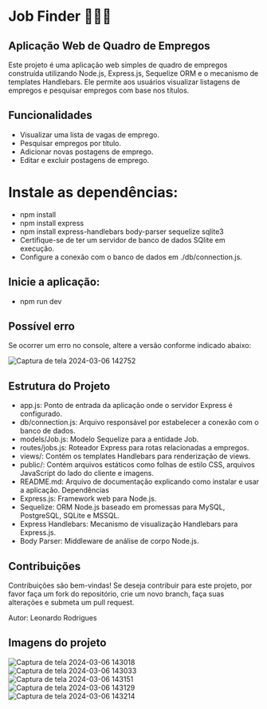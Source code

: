 # Job Finder 🕵🏻‍♂️

## Aplicação Web de Quadro de Empregos
Este projeto é uma aplicação web simples de quadro de empregos construída utilizando Node.js, Express.js, Sequelize ORM e o mecanismo de templates Handlebars. Ele permite aos usuários visualizar listagens de empregos e pesquisar empregos com base nos títulos.

## Funcionalidades
- Visualizar uma lista de vagas de emprego.
- Pesquisar empregos por título.
- Adicionar novas postagens de emprego.
- Editar e excluir postagens de emprego.

# Instale as dependências:
- npm install
- npm install express
- npm install express-handlebars body-parser sequelize sqlite3
- Certifique-se de ter um servidor de banco de dados SQlite em execução.
- Configure a conexão com o banco de dados em ./db/connection.js.


## Inicie a aplicação:

- npm run dev

## Possível erro

Se ocorrer um erro no console, altere a versão conforme indicado abaixo:
  

![Captura de tela 2024-03-06 142752](https://github.com/rxodrigues/Job-Finder/assets/137015987/d55e5414-7f25-4e8b-8baa-a6347ac6bd1c)



## Estrutura do Projeto
- app.js: Ponto de entrada da aplicação onde o servidor Express é configurado.
- db/connection.js: Arquivo responsável por estabelecer a conexão com o banco de dados.
- models/Job.js: Modelo Sequelize para a entidade Job.
- routes/jobs.js: Roteador Express para rotas relacionadas a empregos.
- views/: Contém os templates Handlebars para renderização de views.
- public/: Contém arquivos estáticos como folhas de estilo CSS, arquivos JavaScript do lado do cliente e imagens.
- README.md: Arquivo de documentação explicando como instalar e usar a aplicação.
Dependências
- Express.js: Framework web para Node.js.
- Sequelize: ORM Node.js baseado em promessas para MySQL, PostgreSQL, SQLite e MSSQL.
- Express Handlebars: Mecanismo de visualização Handlebars para Express.js.
- Body Parser: Middleware de análise de corpo Node.js.


## Contribuições
Contribuições são bem-vindas! Se deseja contribuir para este projeto, por favor faça um fork do repositório, crie um novo branch, faça suas alterações e submeta um pull request.

Autor: Leonardo Rodrigues

## Imagens do projeto
![Captura de tela 2024-03-06 143018](https://github.com/rxodrigues/Job-Finder/assets/137015987/a43d6f17-defb-48a6-a840-3d7db47d0328)
![Captura de tela 2024-03-06 143033](https://github.com/rxodrigues/Job-Finder/assets/137015987/48f65b95-1c44-4b16-bad5-ab74c0746f17)
![Captura de tela 2024-03-06 143151](https://github.com/rxodrigues/Job-Finder/assets/137015987/43ef100d-f5e1-45c6-aa81-d286ff9fda17)
![Captura de tela 2024-03-06 143129](https://github.com/rxodrigues/Job-Finder/assets/137015987/cdbba1b7-0c98-4f56-b09c-8b0ce1369c1e)
![Captura de tela 2024-03-06 143214](https://github.com/rxodrigues/Job-Finder/assets/137015987/bd22c3f7-6877-4f72-9499-2a1450aae6bc)
